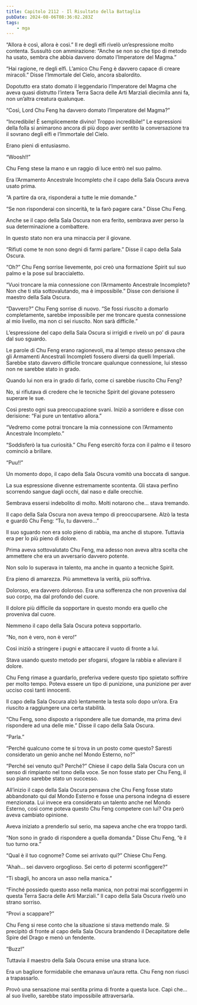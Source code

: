 ```yaml
---
title: Capitolo 2112 - Il Risultato della Battaglia
pubDate: 2024-08-06T08:36:02.283Z
tags:
    - mga
---
```



“Allora è così, allora è così.” Il re degli elfi rivelò un’espressione molto contenta. Sussultò con ammirazione: “Anche se non so che tipo di metodo ha usato, sembra che abbia davvero domato l’Imperatore del Magma.”

“Hai ragione, re degli elfi. L’amico Chu Feng è davvero capace di creare miracoli.” Disse l’Immortale del Cielo, ancora sbalordito.

Dopotutto era stato domato il leggendario l’Imperatore del Magma che aveva quasi distrutto l’intera Terra Sacra delle Arti Marziali diecimila anni fa, non un’altra creatura qualunque.

“Così, Lord Chu Feng ha davvero domato l’Imperatore del Magma?”

“Incredibile! È semplicemente divino! Troppo incredibile!” Le espressioni della folla si animarono ancora di più dopo aver sentito la conversazione tra il sovrano degli elfi e l’Immortale del Cielo.

Erano pieni di entusiasmo.

“Woosh!!”

Chu Feng stese la mano e un raggio di luce entrò nel suo palmo.

Era l’Armamento Ancestrale Incompleto che il capo della Sala Oscura aveva usato prima.

“A partire da ora, risponderai a tutte le mie domande.”

“Se non risponderai con sincerità, te la farò pagare cara.” Disse Chu Feng.

Anche se il capo della Sala Oscura non era ferito, sembrava aver perso la sua determinazione a combattere.

In questo stato non era una minaccia per il giovane.

“Rifiuti come te non sono degni di farmi parlare.” Disse il capo della Sala Oscura.

“Oh?” Chu Feng sorrise lievemente, poi creò una formazione Spirit sul suo palmo e la pose sul braccialetto.

“Vuoi troncare la mia connessione con l’Armamento Ancestrale Incompleto? Non che ti stia sottovalutando, ma è impossibile.” Disse con derisione il maestro della Sala Oscura.

“Davvero?” Chu Feng sorrise di nuovo. “Se fossi riuscito a domarlo completamente, sarebbe impossibile per me troncare questa connessione al mio livello, ma non ci sei riuscito. Non sarà difficile.”

L’espressione del capo della Sala Oscura si irrigidì e rivelò un po’ di paura dal suo sguardo.

Le parole di Chu Feng erano ragionevoli, ma al tempo stesso pensava che gli Armamenti Ancestrali Incompleti fossero diversi da quelli Imperiali. Sarebbe stato davvero difficile troncare qualunque connessione, lui stesso non ne sarebbe stato in grado.

Quando lui non era in grado di farlo, come ci sarebbe riuscito Chu Feng?

No, si rifiutava di credere che le tecniche Spirit del giovane potessero superare le sue.

Così presto ogni sua preoccupazione svanì. Iniziò a sorridere e disse con derisione: “Fai pure un tentativo allora.”

“Vedremo come potrai troncare la mia connessione con l’Armamento Ancestrale Incompleto.”

“Soddisferò la tua curiosità.” Chu Feng esercitò forza con il palmo e il tesoro cominciò a brillare.

“Puu!!”

Un momento dopo, il capo della Sala Oscura vomitò una boccata di sangue.

La sua espressione divenne estremamente scontenta. Gli stava perfino scorrendo sangue dagli occhi, dal naso e dalle orecchie.

Sembrava essersi indebolito di molto. Molti notarono che… stava tremando.

Il capo della Sala Oscura non aveva tempo di preoccuparsene. Alzò la testa e guardò Chu Feng: “Tu, tu davvero…”

Il suo sguardo non era solo pieno di rabbia, ma anche di stupore. Tuttavia era per lo più pieno di dolore.

Prima aveva sottovalutato Chu Feng, ma adesso non aveva altra scelta che ammettere che era un avversario davvero potente.

Non solo lo superava in talento, ma anche in quanto a tecniche Spirit.

Era pieno di amarezza. Più ammetteva la verità, più soffriva.

Doloroso, era davvero doloroso. Era una sofferenza che non proveniva dal suo corpo, ma dal profondo del cuore.

Il dolore più difficile da sopportare in questo mondo era quello che proveniva dal cuore.

Nemmeno il capo della Sala Oscura poteva sopportarlo.

“No, non è vero, non è vero!”

Così iniziò a stringere i pugni e attaccare il vuoto di fronte a lui.

Stava usando questo metodo per sfogarsi, sfogare la rabbia e alleviare il dolore.

Chu Feng rimase a guardarlo, preferiva vedere questo tipo spietato soffrire per molto tempo. Poteva essere un tipo di punizione, una punizione per aver ucciso così tanti innocenti.

Il capo della Sala Oscura alzò lentamente la testa solo dopo un’ora. Era riuscito a raggiungere una certa stabilità.

“Chu Feng, sono disposto a rispondere alle tue domande, ma prima devi rispondere ad una delle mie.” Disse il capo della Sala Oscura.

“Parla.”

“Perché qualcuno come te si trova in un posto come questo? Saresti considerato un genio anche nel Mondo Esterno, no?”

“Perché sei venuto qui? Perché?” Chiese il capo della Sala Oscura con un senso di rimpianto nel tono della voce. Se non fosse stato per Chu Feng, il suo piano sarebbe stato un successo.

All’inizio il capo della Sala Oscura pensava che Chu Feng fosse stato abbandonato qui dal Mondo Esterno e fosse una persona indegna di essere menzionata. Lui invece era considerato un talento anche nel Mondo Esterno, così come poteva questo Chu Feng competere con lui? Ora però aveva cambiato opinione.

Aveva iniziato a prenderlo sul serio, ma sapeva anche che era troppo tardi.

“Non sono in grado di rispondere a quella domanda.” Disse Chu Feng, “è il tuo turno ora.”

“Qual è il tuo cognome? Come sei arrivato qui?” Chiese Chu Feng.

“Ahah… sei davvero orgoglioso. Sei certo di potermi sconfiggere?”

“Ti sbagli, ho ancora un asso nella manica.”

“Finché possiedo questo asso nella manica, non potrai mai sconfiggermi in questa Terra Sacra delle Arti Marziali.” Il capo della Sala Oscura rivelò uno strano sorriso.

“Provi a scappare?”

Chu Feng si rese conto che la situazione si stava mettendo male. Si precipitò di fronte al capo della Sala Oscura brandendo il Decapitatore delle Spire del Drago e menò un fendente.

“Buzz!”

Tuttavia il maestro della Sala Oscura emise una strana luce.

Era un bagliore formidabile che emanava un’aura retta. Chu Feng non riuscì a trapassarlo.

Provò una sensazione mai sentita prima di fronte a questa luce. Capì che… al suo livello, sarebbe stato impossibile attraversarla.


